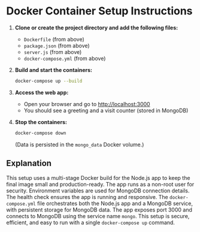 # Docker Container Setup Instructions

1. **Clone or create the project directory and add the following files:**
   - `Dockerfile` (from above)
   - `package.json` (from above)
   - `server.js` (from above)
   - `docker-compose.yml` (from above)

2. **Build and start the containers:**
   ```sh
   docker-compose up --build
   ```

3. **Access the web app:**
   - Open your browser and go to [http://localhost:3000](http://localhost:3000)
   - You should see a greeting and a visit counter (stored in MongoDB)

4. **Stop the containers:**
   ```sh
   docker-compose down
   ```
   (Data is persisted in the `mongo_data` Docker volume.)


## Explanation

This setup uses a multi-stage Docker build for the Node.js app to keep the final image small and production-ready. The app runs as a non-root user for security. Environment variables are used for MongoDB connection details. The health check ensures the app is running and responsive. The `docker-compose.yml` file orchestrates both the Node.js app and a MongoDB service, with persistent storage for MongoDB data. The app exposes port 3000 and connects to MongoDB using the service name `mongo`. This setup is secure, efficient, and easy to run with a single `docker-compose up` command.